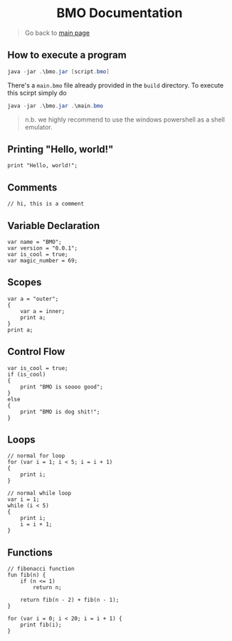 <h1 align="center">
	BMO Documentation
</h1>

> Go back to [main page](https://github.com/ShamsParvezArka/bmo)

## How to execute a program
```powershell
java -jar .\bmo.jar [script.bmo]
```
There's a `main.bmo` file already provided in the `build` directory. To execute this scirpt simply do
```powershell
java -jar .\bmo.jar .\main.bmo
```
> n.b. we highly recommend to use the windows powershell as a shell emulator.

## Printing "Hello, world!"
```
print "Hello, world!";
```

## Comments
```
// hi, this is a comment
```

## Variable Declaration
```
var name = "BMO";
var version = "0.0.1";
var is_cool = true;
var magic_number = 69;
```

## Scopes
```
var a = "outer";
{
	var a = inner;
	print a;
}
print a;
``` 

## Control Flow
```
var is_cool = true;
if (is_cool) 
{
	print "BMO is soooo good";
} 
else 
{
	print "BMO is dog shit!";
}
```

## Loops
```
// normal for loop
for (var i = 1; i < 5; i = i + 1)
{
	print i;
}

// normal while loop
var i = 1;
while (i < 5)
{
	print i;
	i = i + 1;
}
```

## Functions
```
// fibonacci function
fun fib(n) {
	if (n <= 1) 
		return n;

	return fib(n - 2) + fib(n - 1);
}

for (var i = 0; i < 20; i = i + 1) {
	print fib(i);
}
```
